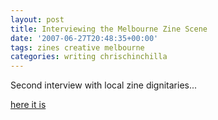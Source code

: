 ```yaml
---
layout: post
title: Interviewing the Melbourne Zine Scene
date: '2007-06-27T20:48:35+00:00'
tags: zines creative melbourne
categories: writing chrischinchilla
---
```


Second interview with local zine dignitaries...

<a href="http://www.indieoma.com/public_journal.php?d=cfecdb276f634854f3ef915e2e980c31" target="_blank">here it is</a>
